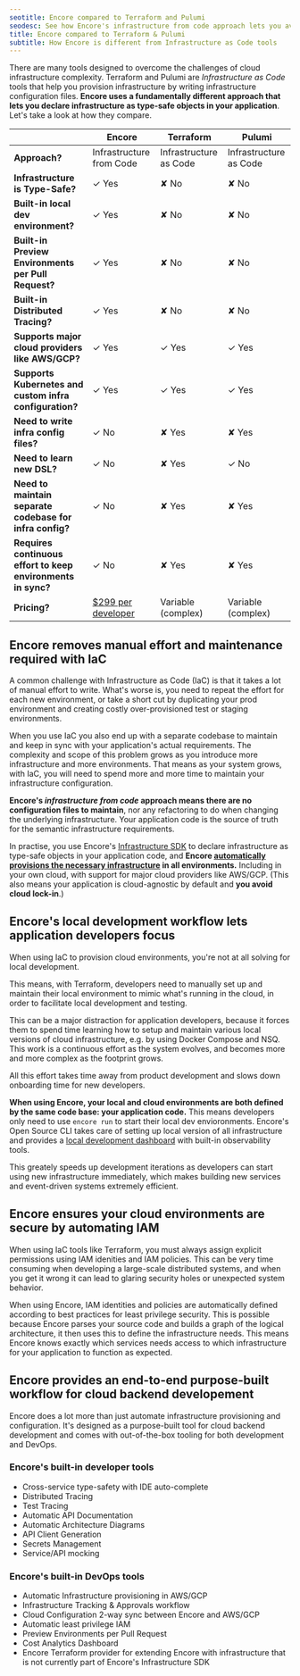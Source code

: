 ```yaml
---
seotitle: Encore compared to Terraform and Pulumi
seodesc: See how Encore's infrastructure from code approach lets you avoid the common pitfalls of infrastructure as code solutions like Terraform and Pulumi.
title: Encore compared to Terraform & Pulumi
subtitle: How Encore is different from Infrastructure as Code tools
---
```


There are many tools designed to overcome the challenges of cloud infrastructure complexity. Terraform and Pulumi are _Infrastructure as Code_ tools that help you provision infrastructure by writing infrastructure configuration files. **Encore uses a fundamentally different approach that lets you declare infrastructure as type-safe objects in your application**. Let's take a look at how they compare.

|                                                              | Encore                                           | Terraform              | Pulumi                 |
| ------------------------------------------------------------ | ------------------------------------------------ | ---------------------- | ---------------------- |
| **Approach?**                                                | Infrastructure from Code                         | Infrastructure as Code | Infrastructure as Code |
| **Infrastructure is Type-Safe?**                             | ✓ Yes                                            | ✘ No                   | ✘ No                   |
| **Built-in local dev environment?**                          | ✓ Yes                                            | ✘ No                   | ✘ No                   |
| **Built-in Preview Environments per Pull Request?**          | ✓ Yes                                            | ✘ No                   | ✘ No                   |
| **Built-in Distributed Tracing?**                            | ✓ Yes                                            | ✘ No                   | ✘ No                   |
| **Supports major cloud providers like AWS/GCP?**             | ✓ Yes                                            | ✓ Yes                  | ✓ Yes                  |
| **Supports Kubernetes and custom infra configuration?**      | ✓ Yes                                            | ✓ Yes                  | ✓ Yes                  |
| **Need to write infra config files?**                        | ✓ No                                             | ✘ Yes                  | ✘ Yes                  |
| **Need to learn new DSL?**                                   | ✓ No                                             | ✘ Yes                  | ✓ No                   |
| **Need to maintain separate codebase for infra config?**     | ✓ No                                             | ✘ Yes                  | ✘ Yes                  |
| **Requires continuous effort to keep environments in sync?** | ✓ No                                             | ✘ Yes                  | ✘ Yes                  |
| **Pricing?**                                                 | [$299 per developer](https://encore.dev/pricing) | Variable (complex)     | Variable (complex)     |

## Encore removes manual effort and maintenance required with IaC

A common challenge with Infrastructure as Code (IaC) is that it takes a lot of manual effort to write. What's worse is, you need to repeat the effort for each new environment, or take a short cut by duplicating your prod environment and creating costly over-provisioned test or staging environments.

When you use IaC you also end up with a separate codebase to maintain and keep in sync with your application's actual requirements. The complexity and scope of this problem grows as you introduce more infrastructure and more environments. That means as your system grows, with IaC, you will need to spend more and more time to maintain your infrastructure configuration.

**Encore's _infrastructure from code_ approach means there are no configuration files to maintain**, nor any refactoring to do when changing the underlying infrastructure. Your application code is the source of truth for the semantic infrastructure requirements.

In practise, you use Encore's [Infrastructure SDK](/docs/primitives/overview) to declare infrastructure as type-safe objects in your application code, and **Encore [automatically provisions the necessary infrastructure](/docs/deploy/infra) in all environments.** Including in your own cloud, with support for major cloud providers like AWS/GCP. (This also means your application is cloud-agnostic by default and **you avoid cloud lock-in**.)

## Encore's local development workflow lets application developers focus

When using IaC to provision cloud environments, you're not at all solving for local development.

This means, with Terraform, developers need to manually set up and maintain their local environment to mimic what's running in the cloud, in order to facilitate local development and testing.

This can be a major distraction for application developers, because it forces them to spend time learning how to setup and maintain various local versions of cloud infrastructure, e.g. by using Docker Compose and NSQ. This work is a continuous effort as the system evolves, and becomes more and more complex as the footprint grows.

All this effort takes time away from product development and slows down onboarding time for new developers.

**When using Encore, your local and cloud environments are both defined by the same code base: your application code.** This means developers only need to use `encore run` to start their local dev envioronments. Encore's Open Source CLI takes care of setting up local version of all infrastructure and provides a [local development dashboard](/docs/observability/dev-dash) with built-in observability tools.

This greately speeds up development iterations as developers can start using new infrastructure immediately, which makes building new services and event-driven systems extremely efficient.

## Encore ensures your cloud environments are secure by automating IAM

When using IaC tools like Terraform, you must always assign explicit permissions using IAM idenities and IAM policies. This can be very time consuming when developing a large-scale distributed systems, and when you get it wrong it can lead to glaring security holes or unexpected system behavior.

When using Encore, IAM identities and policies are automatically defined according to best practices for least privilege security. This is possible because Encore parses your source code and builds a graph of the logical architecture, it then uses this to define the infrastructure needs. This means Encore knows exactly which services needs access to which infrastructure for your application to function as expected.

## Encore provides an end-to-end purpose-built workflow for cloud backend developement

Encore does a lot more than just automate infrastructure provisioning and configuration. It's designed as a purpose-built tool for cloud backend development and comes with out-of-the-box tooling for both development and DevOps.

### Encore's built-in developer tools
- Cross-service type-safety with IDE auto-complete
- Distributed Tracing
- Test Tracing
- Automatic API Documentation
- Automatic Architecture Diagrams
- API Client Generation
- Secrets Management
- Service/API mocking

### Encore's built-in DevOps tools
- Automatic Infrastructure provisioning in AWS/GCP
- Infrastructure Tracking & Approvals workflow
- Cloud Configuration 2-way sync between Encore and AWS/GCP
- Automatic least privilege IAM
- Preview Environments per Pull Request
- Cost Analytics Dashboard
- Encore Terraform provider for extending Encore with infrastructure that is not currently part of Encore's Infrastructure SDK
